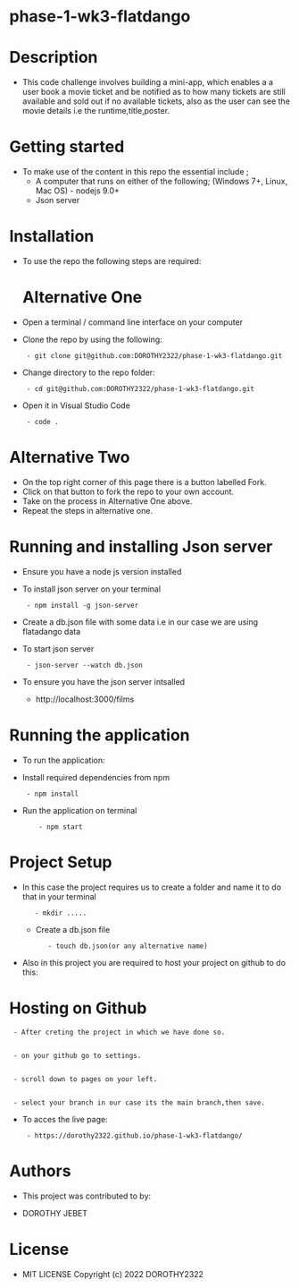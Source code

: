# phase-1-wk3-flatdango

# Description
  
  - This code challenge involves building a mini-app, which enables a a user book a movie ticket and be notified as to how many tickets are still available and sold out if no available tickets, also as the user can see the movie details i.e the runtime,title,poster.

  # Getting started

  - To make use of the content in this repo the essential include ;
       -  A computer that runs on either of the following; (Windows 7+, Linux, Mac OS)
         - nodejs 9.0+
       -  Json server

   # Installation
- To use the repo the following steps are required:
 
  # Alternative One
 - Open a terminal / command line interface on your computer

 - Clone the repo by using the following:


        - git clone git@github.com:DOROTHY2322/phase-1-wk3-flatdango.git

 - Change directory to the repo folder:


        - cd git@github.com:DOROTHY2322/phase-1-wk3-flatdango.git


 - Open it in Visual Studio Code


        - code .

# Alternative Two

 - On the top right corner of this page there is a button labelled Fork.
 - Click on that button to fork the repo to your own account.
 - Take on the process in Alternative One above.
 - Repeat the steps in alternative one.  


 # Running and installing Json server
 - Ensure you have a node js version installed

 - To install json server on your terminal

        - npm install -g json-server
        
 - Create a db.json file with some data i.e in our case we are using flatadango data

 - To start json server

        - json-server --watch db.json

 - To ensure you have the json server intsalled

     -  http://localhost:3000/films

 # Running the application

 - To run the application:

 - Install required dependencies from npm

        - npm install

  - Run the application on terminal

            - npm start


 # Project Setup
 - In this case the project requires us to create a folder and name it to do that in your terminal

          - mkdir .....

   - Create a db.json file

            - touch db.json(or any alternative name)

  - Also in this project you are required to host your project on github to do this: 
   
   # Hosting on Github 

     - After creting the project in which we have done so.


     - on your github go to settings.


     - scroll down to pages on your left.


     - select your branch in our case its the main branch,then save.

 - To acces the live page:

        - https://dorothy2322.github.io/phase-1-wk3-flatdango/    
     





       
 # Authors

 - This project was contributed to by:

 - DOROTHY JEBET

# License

- MIT LICENSE Copyright (c) 2022 DOROTHY2322
